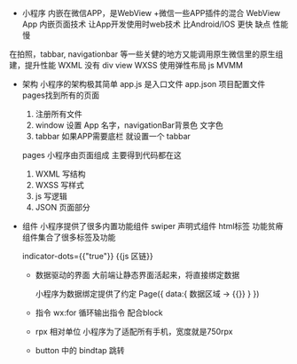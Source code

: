 - 小程序
 内嵌在微信APP，是WebView +微信一些APP插件的混合
 WebView App 内嵌页面技术 让App开发使用时web技术
 比Android/IOS 更快
 缺点 性能慢

 在拍照，tabbar, navigationbar 等一些关健的地方又能调用原生微信里的原生组建，提升性能
 WXML 没有 div view
 WXSS 使用弹性布局
 js MVMM

- 架构
  小程序的架构极其简单
  app.js 是入口文件
  app.json 项目配置文件  pages找到所有的页面
  1. 注册所有文件
  2. window 设置 App 名字，navigationBar背景色 文字色
  3. tabbar 如果APP需要底栏 就设置一个 tabbar

    pages 小程序由页面组成
    主要得到代码都在这

  1. WXML 写结构
  2. WXSS 写样式
  3. js 写逻辑
  4. JSON 页面部分

- 组件
  小程序提供了很多内置功能组件
  swiper 声明式组件 html标签 功能贫瘠
  组件集合了很多标签及功能
  <swiper>
    <swiper-item>
    </swiper-item>
  </swiper>

  indicator-dots={{"true"}}
  {{js 区链}}

  - 数据驱动的界面
    大前端让静态界面活起来，将直接绑定数据

    小程序为数据绑定提供了约定
    Page({
      data:{
        数据区域 -> {{}}
      }
    })

  - 指令
    wx:for  循环输出指令 配合block

  - rpx
    相对单位
    小程序为了适配所有手机，宽度就是750rpx

  - button 中的 bindtap 跳转